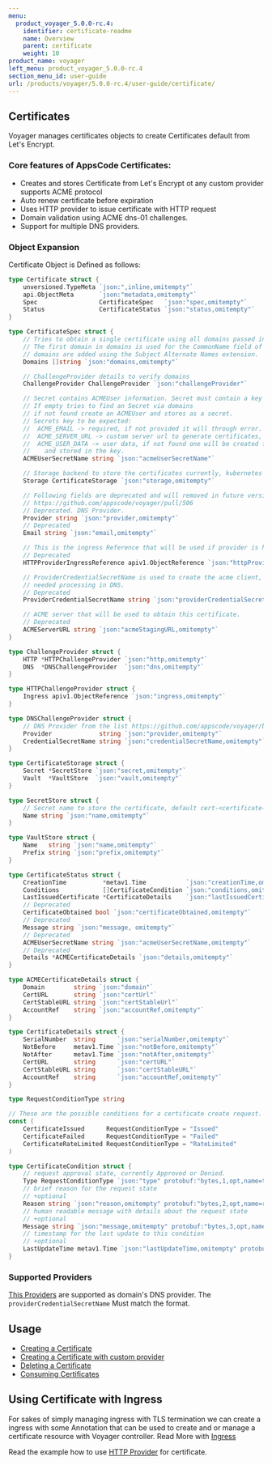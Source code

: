 ```yaml
---
menu:
  product_voyager_5.0.0-rc.4:
    identifier: certificate-readme
    name: Overview
    parent: certificate
    weight: 10
product_name: voyager
left_menu: product_voyager_5.0.0-rc.4
section_menu_id: user-guide
url: /products/voyager/5.0.0-rc.4/user-guide/certificate/
---
```


## Certificates
Voyager manages certificates objects to create Certificates default from Let's Encrypt.

### Core features of AppsCode Certificates:
  - Creates and stores Certificate from Let's Encrypt ot any custom provider supports ACME protocol
  - Auto renew certificate before expiration
  - Uses HTTP provider to issue certificate with HTTP request
  - Domain validation using ACME dns-01 challenges.
  - Support for multiple DNS providers.

### Object Expansion
Certificate Object is Defined as follows:

```go
type Certificate struct {
	unversioned.TypeMeta `json:",inline,omitempty"`
	api.ObjectMeta       `json:"metadata,omitempty"`
	Spec                 CertificateSpec   `json:"spec,omitempty"`
	Status               CertificateStatus `json:"status,omitempty"`
}

type CertificateSpec struct {
	// Tries to obtain a single certificate using all domains passed into Domains.
	// The first domain in domains is used for the CommonName field of the certificate, all other
	// domains are added using the Subject Alternate Names extension.
	Domains []string `json:"domains,omitempty"`

	// ChallengeProvider details to verify domains
	ChallengeProvider ChallengeProvider `json:"challengeProvider"`

	// Secret contains ACMEUser information. Secret must contain a key `email`
	// If empty tries to find an Secret via domains
	// if not found create an ACMEUser and stores as a secret.
	// Secrets key to be expected:
	//  ACME_EMAIL -> required, if not provided it will through error.
	//  ACME_SERVER_URL -> custom server url to generate certificates, default is lets encrypt.
	//  ACME_USER_DATA -> user data, if not found one will be created for the provided email,
	//    and stored in the key.
	ACMEUserSecretName string `json:"acmeUserSecretName"`

	// Storage backend to store the certificates currently, kubernetes secret and vault.
	Storage CertificateStorage `json:"storage,omitempty"`

	// Following fields are deprecated and will removed in future version.
	// https://github.com/appscode/voyager/pull/506
	// Deprecated. DNS Provider.
	Provider string `json:"provider,omitempty"`
	// Deprecated
	Email string `json:"email,omitempty"`

	// This is the ingress Reference that will be used if provider is http
	// Deprecated
	HTTPProviderIngressReference apiv1.ObjectReference `json:"httpProviderIngressReference,omitempty"`

	// ProviderCredentialSecretName is used to create the acme client, that will do
	// needed processing in DNS.
	// Deprecated
	ProviderCredentialSecretName string `json:"providerCredentialSecretName,omitempty"`

	// ACME server that will be used to obtain this certificate.
	// Deprecated
	ACMEServerURL string `json:"acmeStagingURL,omitempty"`
}

type ChallengeProvider struct {
	HTTP *HTTPChallengeProvider `json:"http,omitempty"`
	DNS  *DNSChallengeProvider  `json:"dns,omitempty"`
}

type HTTPChallengeProvider struct {
	Ingress apiv1.ObjectReference `json:"ingress,omitempty"`
}

type DNSChallengeProvider struct {
	// DNS Provider from the list https://github.com/appscode/voyager/blob/master/docs/user-guide/certificate/provider.md
	Provider             string `json:"provider,omitempty"`
	CredentialSecretName string `json:"credentialSecretName,omitempty"`
}

type CertificateStorage struct {
	Secret *SecretStore `json:"secret,omitempty"`
	Vault  *VaultStore  `json:"vault,omitempty"`
}

type SecretStore struct {
	// Secret name to store the certificate, default cert-<certificate-name>
	Name string `json:"name,omitempty"`
}

type VaultStore struct {
	Name   string `json:"name,omitempty"`
	Prefix string `json:"prefix,omitempty"`
}

type CertificateStatus struct {
	CreationTime          *metav1.Time           `json:"creationTime,omitempty"`
	Conditions            []CertificateCondition `json:"conditions,omitempty"`
	LastIssuedCertificate *CertificateDetails    `json:"lastIssuedCertificate,omitempty"`
	// Deprecated
	CertificateObtained bool `json:"certificateObtained,omitempty"`
	// Deprecated
	Message string `json:"message, omitempty"`
	// Deprecated
	ACMEUserSecretName string `json:"acmeUserSecretName,omitempty"`
	// Deprecated
	Details *ACMECertificateDetails `json:"details,omitempty"`
}

type ACMECertificateDetails struct {
	Domain        string `json:"domain"`
	CertURL       string `json:"certUrl"`
	CertStableURL string `json:"certStableUrl"`
	AccountRef    string `json:"accountRef,omitempty"`
}

type CertificateDetails struct {
	SerialNumber  string      `json:"serialNumber,omitempty"`
	NotBefore     metav1.Time `json:"notBefore,omitempty"`
	NotAfter      metav1.Time `json:"notAfter,omitempty"`
	CertURL       string      `json:"certURL"`
	CertStableURL string      `json:"certStableURL"`
	AccountRef    string      `json:"accountRef,omitempty"`
}

type RequestConditionType string

// These are the possible conditions for a certificate create request.
const (
	CertificateIssued      RequestConditionType = "Issued"
	CertificateFailed      RequestConditionType = "Failed"
	CertificateRateLimited RequestConditionType = "RateLimited"
)

type CertificateCondition struct {
	// request approval state, currently Approved or Denied.
	Type RequestConditionType `json:"type" protobuf:"bytes,1,opt,name=type,casttype=RequestConditionType"`
	// brief reason for the request state
	// +optional
	Reason string `json:"reason,omitempty" protobuf:"bytes,2,opt,name=reason"`
	// human readable message with details about the request state
	// +optional
	Message string `json:"message,omitempty" protobuf:"bytes,3,opt,name=message"`
	// timestamp for the last update to this condition
	// +optional
	LastUpdateTime metav1.Time `json:"lastUpdateTime,omitempty" protobuf:"bytes,4,opt,name=lastUpdateTime"`
}
```

### Supported Providers
[This Providers](provider.md) are supported as domain's DNS provider. The `providerCredentialSecretName` Must match the
format.

## Usage
- [Creating a Certificate](create.md)
- [Creating a Certificate with custom provider](create-with-custom-provider.md)
- [Deleting a Certificate](delete.md)
- [Consuming Certificates](consume.md)

## Using Certificate with Ingress

For sakes of simply managing ingress with TLS termination we can create a ingress with some Annotation that can be used
to create and or manage a certificate resource with Voyager controller. Read More with [Ingress](../ingress/tls.md)

Read the example how to use [HTTP Provider](/docs/user-guide/certificate/create.md#create-certificate-with-http-provider)
for certificate.
